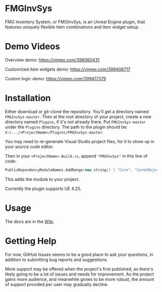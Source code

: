# FMGInvSys
FMG Inventory System, or FMGInvSys, is an Unreal Engine plugin, that features uniquely flexible item combinations and item widget setup.

# Demo Videos
Overview demo: https://vimeo.com/399060431

Customized item widgets demo: https://vimeo.com/399406717

Custom logic demo: https://vimeo.com/399417379


# Installation
Either download or git-clone the repository. You'll get a directory named `FMGInvSys-master`. Then at the root directory of your project, create a new directory named `Plugins`, if it's not already there. Put `FMGInvSys-master` under the `Plugins` directory. The path to the plugin should be: `X:/.../<ProjectName>/Plugins/FMGInvSys-master`.

You may need to re-generate Visual Studio project files, for it to show up in your source code editor.

Then in your `<ProjectName>.Build.cs`, append `"FMGInvSys"` in this line of code:
```cpp
PublicDependencyModuleNames.AddRange(new string[] { "Core", "CoreUObject", "Engine", "InputCore", "HeadMountedDisplay" });
```
This adds the module to your project.

Currently the plugin supports UE 4.25.

# Usage
The docs are in the [Wiki](https://github.com/FreemanMakesGames/FMGInvSys/wiki).

# Getting Help
For now, GitHub Issues seems to be a good place to ask your questions, in addition to submitting bug reports and suggestions.

More support may be offered when the project's first published, as there's likely going to be a lot of issues and needs for improvement. As the project gains more audience, and meanwhile grows to be more robust, the amount of support provided per user may gradually decline.
